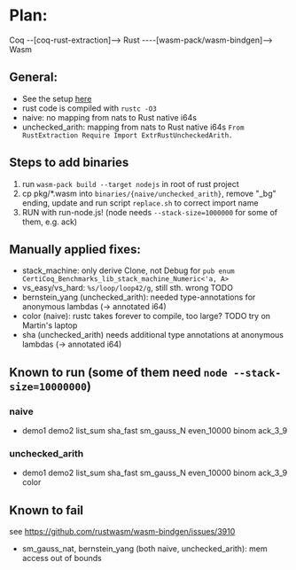 # Plan:
Coq --[coq-rust-extraction]--> Rust ----[wasm-pack/wasm-bindgen]--> Wasm

## General:
- See the setup [here](https://github.com/womeier/certicoqwasm/tree/rustextraction)
- rust code is compiled with `rustc -O3`
- naive: no mapping from nats to Rust native i64s
- unchecked_arith: mapping from nats to Rust native i64s `From RustExtraction Require Import ExtrRustUncheckedArith.`


## Steps to add binaries
1) run `wasm-pack build --target nodejs` in root of rust project
2) cp pkg/*.wasm into `binaries/{naive/unchecked_arith}`, remove "_bg" ending, update and run script `replace.sh` to correct import name
3) RUN with run-node.js! (node needs `--stack-size=1000000` for some of them, e.g. ack)

## Manually applied fixes:
- stack_machine: only derive Clone, not Debug for `pub enum CertiCoq_Benchmarks_lib_stack_machine_Numeric<'a, A> `
- vs_easy/vs_hard: `%s/loop/loop42/g`, still sth. wrong TODO
- bernstein_yang (unchecked_arith): needed type-annotations for anonymous lambdas (-> annotated i64)
- color (naive): rustc takes forever to compile, too large? TODO try on Martin's laptop
- sha (unchecked_arith) needs additional type annotations at anonymous lambdas (-> annotated i64)

## Known to run (some of them need `node --stack-size=10000000`)
### naive
- demo1 demo2 list_sum sha_fast sm_gauss_N even_10000 binom ack_3_9
### unchecked_arith
- demo1 demo2 list_sum sha_fast sm_gauss_N even_10000 binom ack_3_9 color

## Known to fail
see https://github.com/rustwasm/wasm-bindgen/issues/3910
- sm_gauss_nat, bernstein_yang (both naive, unchecked_arith): mem access out of bounds
